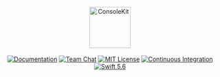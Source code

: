 <p align="center">
<picture>
  <source media="(prefers-color-scheme: dark)" srcset="https://user-images.githubusercontent.com/1130717/261745577-198fc7fb-5d7c-4702-ae46-f7abbcadf2a0.png">
  <source media="(prefers-color-scheme: light)" srcset="https://user-images.githubusercontent.com/1130717/261745583-90f95eb5-fe6f-4e1b-8fe1-268ff889199d.png">
  <img src="https://user-images.githubusercontent.com/1130717/261745583-90f95eb5-fe6f-4e1b-8fe1-268ff889199d.png" height="96" alt="ConsoleKit">
</picture> 
<br>
<br>
<a href="https://docs.vapor.codes/4.0/"><img src="https://img.shields.io/badge/read_the-docs-2196f3.svg" alt="Documentation"></a>
<a href="https://discord.gg/vapor"><img src="https://img.shields.io/discord/431917998102675485.svg" alt="Team Chat"></a>
<a href="LICENSE"><img src="https://img.shields.io/badge/license-MIT-brightgreen.svg" alt="MIT License"></a>
<a href="https://github.com/vapor/console-kit/actions/workflows/test.yml"><img src="https://github.com/vapor/console-kit/actions/workflows/test.yml/badge.svg" alt="Continuous Integration"></a>
<a href="https://swift.org"><img src="https://img.shields.io/badge/swift-5.6-brightgreen.svg" alt="Swift 5.6"></a>
</p>
<br>
